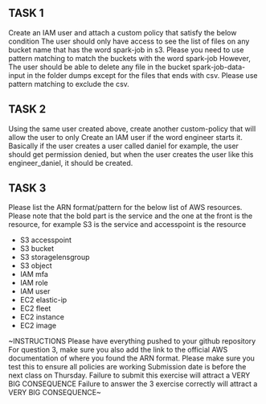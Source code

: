 ## TASK 1
Create an IAM user and attach a custom policy that satisfy the below condition
The user should only have access to see the list of files on any bucket name that has the word spark-job in s3. 
Please you need to use pattern matching to match the buckets with the word spark-job
However, The user should be able to delete any file in the bucket spark-job-data-input in the folder dumps except for the files that ends with csv.
Please use pattern matching to exclude the csv.

## TASK 2
Using the same user created above, create another custom-policy that will allow the user to only
Create an IAM user if the word engineer starts it. Basically if the user creates a user called daniel for example, the user should get permission denied, but when the user creates the user like this engineer_daniel, it should be created.

## TASK 3

Please list the ARN format/pattern for the below list of AWS resources. Please note that the bold part is the service and the one at the front is the resource, for example S3 is the service and accesspoint is the resource
- S3 accesspoint
- S3 bucket
- S3 storagelensgroup
- S3 object
- IAM mfa
- IAM role
- IAM user
- EC2 elastic-ip
- EC2 fleet
- EC2 instance
- EC2 image

~INSTRUCTIONS
Please have everything pushed to your github repository
For question 3, make sure you also add the link to the official AWS documentation of where you found the ARN format.
Please make sure you test this to ensure all policies are working
Submission date is before the next class on Thursday.
Failure to submit this exercise will attract a VERY BIG CONSEQUENCE 
Failure to answer the 3 exercise correctly will attract a VERY BIG CONSEQUENCE~
